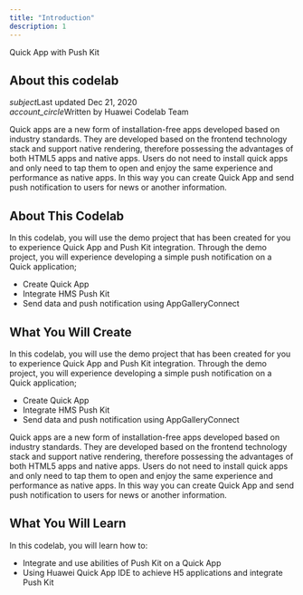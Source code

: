 ```yaml
---
title: "Introduction"
description: 1
---
```


<huawei-codelab-about codelab-title="Quick App with Push Kit" last-updated="2020-12-23T13:20:13-07:00" authors="Huawei Codelab Team">

<div class="codelab-title">
<div class="token">Quick App with Push Kit</div></div>
<div class="about-card">
<h2 class="title">About this codelab</h2>
<div class="last-updated"><i class="material-icons">subject</i>Last updated Dec 21, 2020</div>
<div class="authors"><i class="material-icons">account_circle</i>Written by Huawei Codelab Team</div></div>
</huawei-codelab-about>

Quick apps are a new form of installation-free apps developed based on industry standards. They are developed based on the frontend technology stack and support native rendering, therefore possessing the advantages of both HTML5 apps and native apps. Users do not need to install quick apps and only need to tap them to open and enjoy the same experience and performance as native apps. In this way you can create Quick App and send push notification to users for news or another information.

## About This Codelab

In this codelab, you will use the demo project that has been created for you to experience Quick App and Push Kit integration. Through the demo project, you will experience developing a simple push notification on a Quick application;

* Create Quick App
* Integrate HMS Push Kit
* Send data and push notification using AppGalleryConnect

## What You Will Create

In this codelab, you will use the demo project that has been created for you to experience Quick App and Push Kit integration. Through the demo project, you will experience developing a simple push notification on a Quick application;

* Create Quick App
* Integrate HMS Push Kit
* Send data and push notification using AppGalleryConnect

Quick apps are a new form of installation-free apps developed based on industry standards. They are developed based on the frontend technology stack and support native rendering, therefore possessing the advantages of both HTML5 apps and native apps. Users do not need to install quick apps and only need to tap them to open and enjoy the same experience and performance as native apps. In this way you can create Quick App and send push notification to users for news or another information.

## What You Will Learn

In this codelab, you will learn how to:

* Integrate and use abilities of Push Kit on a Quick App
* Using Huawei Quick App IDE to achieve H5 applications and integrate Push Kit

